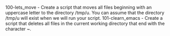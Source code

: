 100-lets_move - Create a script that moves all files beginning with an uppercase letter to the directory /tmp/u. You can assume that the directory /tmp/u will exist when we will run your script.
101-clearn_emacs - Create a script that deletes all files in the current working directory that end with the character ~.
